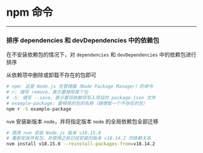 # npm 命令

---

### 排序 dependencies 和 devDependencies 中的依赖包

在不安装依赖包的情况下，对 `dependencies` 和 `devDependencies` 中的依赖包进行排序

从依赖项中删除或卸载不存在的包即可

```bash
# npm: 这是 Node.js 包管理器（Node Package Manager）的命令
# r: 缩写 remove，表示要移除某个包
# -S: 缩写 --save，表示要将依赖项写入项目的 package.json 文件
# example-package: 要移除的包的名称（随便取一个不存在的包）
npm r -S example-package
```

`nvm` 安装新版本 `node`，并将指定版本 `node` 的全局依赖包全部迁移

```bash
# 使用 nvm 安装 Node.js 版本 v18.15.0
# 重新安装所有包，并使用之前已经安装的版本 v18.14.2 的依赖关系
nvm install v18.15.0 --reinstall-packages-from=v18.14.2
```
